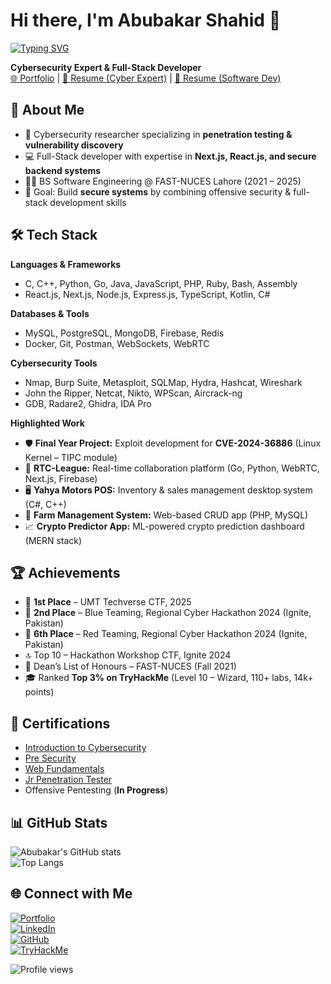 # Hi there, I'm Abubakar Shahid 👋  

[![Typing SVG](https://readme-typing-svg.herokuapp.com?size=25&duration=4000&color=00F700&center=true&vCenter=true&lines=Cybersecurity+Researcher;Full-Stack+Developer;CTF+Player;Vulnerability+Researcher;Ethical+Hacker)](https://git.io/typing-svg)

**Cybersecurity Expert & Full-Stack Developer**  
[🌐 Portfolio](https://abubakar-shahid.vercel.app) | [💼 Resume (Cyber Expert)](./Abubakar_Shahid_Cyber_Expert.pdf) | [💼 Resume (Software Dev)](./Abubakar_Shahid_Software_Developer.pdf)  



## 🚀 About Me  
- 🔐 Cybersecurity researcher specializing in **penetration testing & vulnerability discovery**  
- 💻 Full-Stack developer with expertise in **Next.js, React.js, and secure backend systems**  
- 🧑‍🎓 BS Software Engineering @ FAST-NUCES Lahore (2021 – 2025)  
- 🎯 Goal: Build **secure systems** by combining offensive security & full-stack development skills



## 🛠️ Tech Stack  

**Languages & Frameworks**  
- C, C++, Python, Go, Java, JavaScript, PHP, Ruby, Bash, Assembly  
- React.js, Next.js, Node.js, Express.js, TypeScript, Kotlin, C#  

**Databases & Tools**  
- MySQL, PostgreSQL, MongoDB, Firebase, Redis  
- Docker, Git, Postman, WebSockets, WebRTC  

**Cybersecurity Tools**  
- Nmap, Burp Suite, Metasploit, SQLMap, Hydra, Hashcat, Wireshark  
- John the Ripper, Netcat, Nikto, WPScan, Aircrack-ng  
- GDB, Radare2, Ghidra, IDA Pro  



**Highlighted Work**  
- 🛡️ **Final Year Project:** Exploit development for **CVE-2024-36886** (Linux Kernel – TIPC module)  
- 💼 **RTC-League:** Real-time collaboration platform (Go, Python, WebRTC, Next.js, Firebase)  
- 🖥️ **Yahya Motors POS:** Inventory & sales management desktop system (C#, C++)  
- 🌾 **Farm Management System:** Web-based CRUD app (PHP, MySQL)  
- 📈 **Crypto Predictor App:** ML-powered crypto prediction dashboard (MERN stack)  



## 🏆 Achievements  

- 🥇 **1st Place** – UMT Techverse CTF, 2025  
- 🥈 **2nd Place** – Blue Teaming, Regional Cyber Hackathon 2024 (Ignite, Pakistan)  
- 🎯 **6th Place** – Red Teaming, Regional Cyber Hackathon 2024 (Ignite, Pakistan)  
- 🔝 Top 10 – Hackathon Workshop CTF, Ignite 2024  
- 📜 Dean’s List of Honours – FAST-NUCES (Fall 2021)  
- 🎓 Ranked **Top 3% on TryHackMe** (Level 10 – Wizard, 110+ labs, 14k+ points)  



## 📜 Certifications  

- [Introduction to Cybersecurity](https://tryhackme-certificates.s3-eu-west-1.amazonaws.com/THM-VWDNLJJCI1.pdf)  
- [Pre Security](https://tryhackme-certificates.s3-eu-west-1.amazonaws.com/THM-K8NFSIE0PM.pdf)  
- [Web Fundamentals](https://tryhackme-certificates.s3-eu-west-1.amazonaws.com/THM-IZCIMT4HDR.pdf)  
- [Jr Penetration Tester](https://tryhackme-certificates.s3-eu-west-1.amazonaws.com/THM-RMKX2TLVPO.pdf)  
- Offensive Pentesting (**In Progress**)  



## 📊 GitHub Stats  

![Abubakar's GitHub stats](https://github-readme-stats.vercel.app/api?username=abubakar-shahid&show_icons=true&theme=radical)  
![Top Langs](https://github-readme-stats.vercel.app/api/top-langs/?username=abubakar-shahid&layout=compact&theme=radical)  



## 🌐 Connect with Me  

[![Portfolio](https://img.shields.io/badge/Portfolio-000?style=for-the-badge&logo=vercel)](https://abubakar-shahid.vercel.app)  
[![LinkedIn](https://img.shields.io/badge/LinkedIn-0077b5?style=for-the-badge&logo=linkedin&logoColor=white)](https://www.linkedin.com/in/abubakar-shahid-9031abs/)  
[![GitHub](https://img.shields.io/badge/GitHub-171515?style=for-the-badge&logo=github)](https://github.com/abubakar-shahid)  
[![TryHackMe](https://img.shields.io/badge/TryHackMe-212121?style=for-the-badge&logo=tryhackme)](https://tryhackme.com/p/mrAfridi)  



![Profile views](https://komarev.com/ghpvc/?username=abubakar-shahid&color=blue)  
